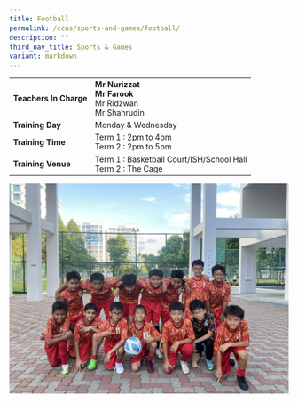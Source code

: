 ```yaml
---
title: Football
permalink: /ccas/sports-and-games/football/
description: ""
third_nav_title: Sports & Games
variant: markdown
---
```

| |  | 
| -------- | -------- | 
| **Teachers In Charge**     |**Mr Nurizzat**<br>**Mr Farook**<br>Mr Ridzwan<br> Mr Shahrudin
|**Training Day**|Monday &amp; Wednesday
|**Training Time**|Term 1 : 2pm to 4pm&nbsp;<br>Term 2 : 2pm to 5pm
|**Training Venue**|Term 1 : Basketball Court/ISH/School Hall<br>Term 2 : The Cage

![](/images/CCA/IMG_8116.jpg)